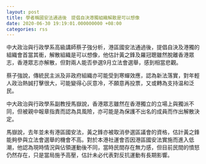 ```yaml
---
layout: post
title: 學者稱國安法通過後　提倡自決港獨組織解散是可以想像
date: 2020-06-30 19:19:01.000000000 +08:00
categories: rss
---
```


中大政治與行政學系高級講師蔡子強分析，港區國安法通過後，提倡自決及港獨的組織會首當其衝，解散組織是可以想像，他估計黃之鋒及羅冠聰雖然脫離香港眾志，香港眾志亦解散，但對兩人能否參選9月立法會選舉，感到相當悲觀。

蔡子強說，傳統民主派及非政府組織亦可能受到寒蟬效應，認為新法落實，對年輕人政治熱誠打擊很大，可能變得心灰意冷，不願意再投票，又或轉為支持温和泛民。

中大政治與行政學系副教授馬嶽說，香港眾志雖然在香港獨立的立場上與獨派不同，但被親中報章指責而認為具風險，亦可能是為保護不出名的成員而作出解散決定。

馬嶽說，去年並未有港區國安法，黃之鋒亦被取消參選區議會的資格，估計黃之鋒能夠參與立法會選舉的機會不高。對於本港社運會否因港區國安法實施而進入低潮，他認為現時情況與佔領運動後不同，當時民間存在無力感，但目前民間的憤怒仍然存在，只是當局施予高壓，估計未必代表對反抗運動有長期影響。
